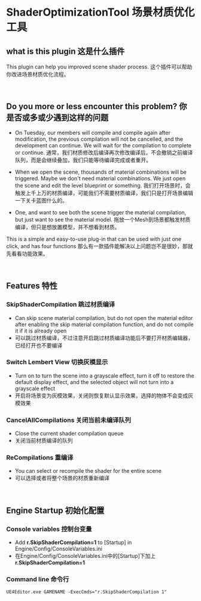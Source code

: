 # ShaderOptimizationTool 场景材质优化工具

## what is this plugin 这是什么插件

This plugin can help you improved scene shader process.
这个插件可以帮助你改进场景材质优化流程。

</br>

## Do you more or less encounter this problem? 你是否或多或少遇到这样的问题

- On Tuesday, our members will compile and compile again after modification, the previous compilation will not be cancelled, and the development can continue. We will wait for the compilation to complete or continue.
    通常，我们材质修改后编译再次修改编译后，不会撤销之前编译队列，而是会继续叠加，我们只能等待编译完成或者重开。

- When we open the scene, thousands of material combinations will be triggered. Maybe we don't need material combinations. We just open the scene and edit the level blueprint or something.
    我们打开场景时，会触发上千上万的材质编译，可能我们不需要材质编译，我们只是打开场景编辑一下关卡蓝图什么的。

- One, and want to see both the scene trigger the material compilation, but just want to see the material model.
    拖放一个Mesh到场景都触发材质编译，但只是想放置模型，并不想看到材质。

This is a simple and easy-to-use plug-in that can be used with just one click, and has four functions
那么有一款插件能解决以上问题岂不是很妙，那就先看看功能效果。

</br>

## Features 特性

### SkipShaderCompilation 跳过材质编译

- Can skip scene material compilation, but do not open the material editor after enabling the skip material compilation function, and do not compile it if it is already open
- 可以跳过材质编译，不过注意开启跳过材质编译功能后不要打开材质编辑器，已经打开也不要编译

### Switch Lembert View 切换灰模显示

- Turn on to turn the scene into a grayscale effect, turn it off to restore the default display effect, and the selected object will not turn into a grayscale effect
- 开启将场景变为灰模效果，关闭则恢复默认显示效果，选择的物体不会变成灰模效果

### CancelAllCompilations 关闭当前未编译队列

- Close the current shader compilation queue
- 关闭当前材质编译的队列

### ReCompilations 重编译

- You can select or recompile the shader for the entire scene
- 可以选择或者将整个场景的材质重新编译

</br>

## Engine Startup 初始化配置

### Console variables 控制台变量

- Add **r.SkipShaderCompilation=1** to [Startup] in Engine/Config/ConsoleVariables.ini
- 在Engine/Config/ConsoleVariables.ini中的[Startup]下加上**r.SkipShaderCompilation=1**

### Command line 命令行

    UE4Editor.exe GAMENAME -ExecCmds="r.SkipShaderCompilation 1"
